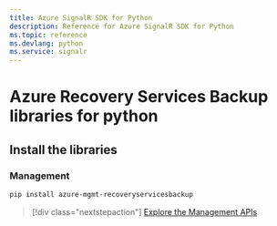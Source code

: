 ```yaml
---
title: Azure SignalR SDK for Python
description: Reference for Azure SignalR SDK for Python
ms.topic: reference
ms.devlang: python
ms.service: signalr
---
```

# Azure Recovery Services Backup libraries for python

## Install the libraries


### Management

```bash
pip install azure-mgmt-recoveryservicesbackup
```
> [!div class="nextstepaction"]
>  [Explore the Management APIs](/python/api/overview/azure/mgmt-recoveryservicesbackup-readme)

